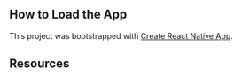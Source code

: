 

## How to Load the App
This project was bootstrapped with [Create React Native App](https://github.com/react-community/create-react-native-app).


## Resources
